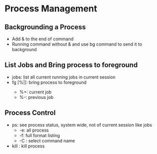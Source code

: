 # Process Management
## Backgrounding a Process

- Add & to the end of command
- Running command without & and use bg command to send it to background

## List Jobs and Bring process to foreground

- jobs: list all current running jobs in current session
- fg [%<id>|<beginning of name of process>]: bring process to foreground
    - %+: current job
    - %-: previous job

## Process Control

- ps: see process status, system wide, not of current session like jobs
    - -e: all process
    - -f: full format listing
    - -C <command name>: select command name
- kill <pid>: kill process